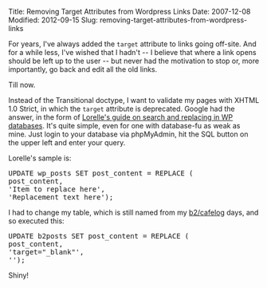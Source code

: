 Title: Removing Target Attributes from Wordpress Links
Date: 2007-12-08
Modified: 2012-09-15
Slug: removing-target-attributes-from-wordpress-links

For years, I've always added the <code>target</code> attribute to links going off-site. And for a while less, I've wished that I hadn't -- I believe that where a link opens should be left up to the user -- but never had the motivation to stop or, more importantly, go back and edit all the old links.

Till now.

Instead of the Transitional doctype, I want to validate my pages with XHTML 1.0 Strict, in which the <code>target</code> attribute is deprecated. Google had the answer, in the form of <a href="http://lorelle.wordpress.com/2005/12/01/search-and-replace-in-wordpress-mysql-database/"> Lorelle's guide on search and replacing in WP databases</a>. It's quite simple, even for one with database-fu as weak as mine. Just login to your database via phpMyAdmin, hit the SQL button on the upper left and enter your query.

Lorelle's sample is:
<pre>UPDATE wp_posts SET post_content = REPLACE (
post_content,
'Item to replace here',
'Replacement text here');</pre>

I had to change my table, which is still named from my <a href="http://cafelog.com/">b2/cafelog</a> days, and so executed this:
<pre>UPDATE b2posts SET post_content = REPLACE (
post_content,
'target="_blank"',
'');</pre>

Shiny!
